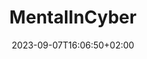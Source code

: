 ---
title: "MentalInCyber"
description: "Random writings about mental health in the cyber world"
summary: "Random writings about mental health in the cyber world"
date: 2023-09-07T16:06:50+02:00
lastmod: 2023-09-07T16:06:50+02:00
draft: false
weight: 100
toc: true
seo:
  title: "MentalInCyber" # custom title (optional)
  description: "Random writings about mental health in the cyber world" # custom description (recommended)
  canonical: "" # custom canonical URL (optional)
  noindex: false # false (default) or true
---